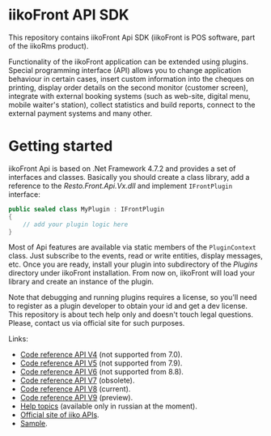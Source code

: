 # iikoFront API SDK #
This repository contains iikoFront Api SDK (iikoFront is POS software, part of the iikoRms product).

Functionality of the iikoFront application can be extended using plugins. Special programming interface (API) allows you to change application behaviour in certain cases, insert custom information into the cheques on printing, display order details on the second monitor (customer screen), integrate with external booking systems (such as web-site, digital menu, mobile waiter's station), collect statistics and build reports, connect to the external payment systems and many other.

# Getting started #
iikoFront Api is based on .Net Framework 4.7.2 and provides a set of interfaces and classes. Basically you should create a class library, add a reference to the _Resto.Front.Api.Vx.dll_ and implement `IFrontPlugin` interface: 

```C#
public sealed class MyPlugin : IFrontPlugin
{
    // add your plugin logic here
}
```

Most of Api features are available via static members of the `PluginContext` class. Just subscribe to the events, read or write entities, display messages, etc. Once you are ready, install your plugin into subdirectory of the _Plugins_ directory under iikoFront installation. From now on, iikoFront will load your library and create an instance of the plugin.

Note that debugging and running plugins requires a license, so you'll need to register as a plugin developer to obtain your id and get a dev license. This repository is about tech help only and doesn't touch legal questions. Please, contact us via official site for such purposes.

Links:

- [Code reference API V4](https://iiko.github.io/front.api.sdk/v4/) (not supported from 7.0).
- [Code reference API V5](https://iiko.github.io/front.api.sdk/v5/) (not supported from 7.9).
- [Code reference API V6](https://iiko.github.io/front.api.sdk/v6/) (not supported from 8.8).
- [Code reference API V7](https://iiko.github.io/front.api.sdk/v7/) (obsolete).
- [Code reference API V8](https://iiko.github.io/front.api.sdk/v8/) (current).
- [Code reference API V9](https://iiko.github.io/front.api.sdk/v9/) (preview).
- [Help topics](https://iiko.github.io/front.api.doc/) (available only in russian at the moment).
- [Official site of iiko APIs](https://ru.iiko.help/articles/#!api-documentations/getting-started).
- [Sample](https://github.com/iiko/front.api.sdk/tree/master/sample).

